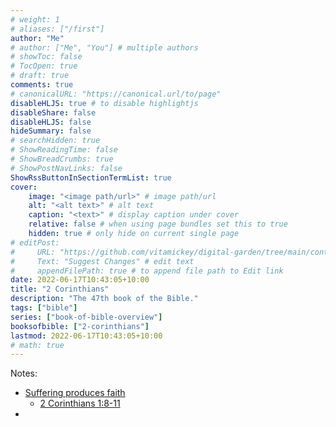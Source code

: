 ```yaml
---
# weight: 1
# aliases: ["/first"]
author: "Me"
# author: ["Me", "You"] # multiple authors
# showToc: false
# TocOpen: true
# draft: true
comments: true
# canonicalURL: "https://canonical.url/to/page"
disableHLJS: true # to disable highlightjs
disableShare: false
disableHLJS: false
hideSummary: false
# searchHidden: true
# ShowReadingTime: false
# ShowBreadCrumbs: true
# ShowPostNavLinks: false
ShowRssButtonInSectionTermList: true
cover:
    image: "<image path/url>" # image path/url
    alt: "<alt text>" # alt text
    caption: "<text>" # display caption under cover
    relative: false # when using page bundles set this to true
    hidden: true # only hide on current single page
# editPost:
#     URL: "https://github.com/vitamickey/digital-garden/tree/main/content"
#     Text: "Suggest Changes" # edit text
#     appendFilePath: true # to append file path to Edit link
date: 2022-06-17T10:43:05+10:00
title: "2 Corinthians"
description: "The 47th book of the Bible."
tags: ["bible"]
series: ["book-of-bible-overview"]
booksofbible: ["2-corinthians"]
lastmod: 2022-06-17T10:43:05+10:00
# math: true
---
```


Notes: 

- [Suffering produces faith](/suffering-produces-faith/)
  - [2 Corinthians 1:8-11](https://esv.org/2Corinthians1:8-11)
- 